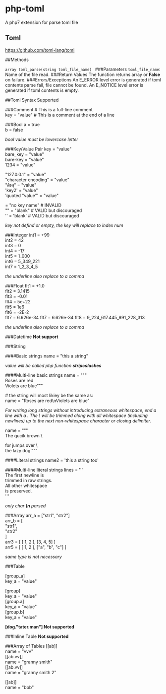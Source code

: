 # php-toml
A php7 extension for parse toml file

## Toml
https://github.com/toml-lang/toml   

##Methods

`array toml_parse(string toml_file_name) ` 
###Parameters
`toml_file_name`: Name of the file read.
###Return Values
The function returns array or **False** on failure.
###Errors/Exceptions
An E_ERROR level error is generated if toml contents parse fail, file cannot be found.
An E_NOTICE level error is generated if toml contents is empty.

##Toml Syntax Supported

###Comment
\# This is a full-line comment   
key = "value" # This is a comment at the end of a line

###Bool
a = true   
b = false   

*bool value must be lowercase letter*

###Key/Value Pair
key = "value"  
bare_key = "value"  
bare-key = "value"  
1234 = "value"  

"127.0.0.1" = "value"   
"character encoding" = "value"   
"ʎǝʞ" = "value"   
'key2' = "value"   
'quoted "value"' = "value"   

= "no key name"  # INVALID   
"" = "blank"     # VALID but discouraged   
'' = 'blank'     # VALID but discouraged   

*key not defind or empty, the key will replace to index num*

###Integer
int1 = +99   
int2 = 42   
int3 = 0   
int4 = -17   
int5 = 1_000   
int6 = 5_349_221   
int7 = 1_2_3_4_5   

*the underline also replace to a comma*

###Float
flt1 = +1.0   
flt2 = 3.1415   
flt3 = -0.01   
flt4 = 5e+22   
flt5 = 1e6   
flt6 = -2E-2   
flt7 = 6.626e-34
flt7 = 6.626e-34
flt8 = 9_224_617.445_991_228_313

*the underline also replace to a comma*  

###Datetime
**Not support**

###String

####Basic strings
name = "this a string"   

*value will be called php function __stripcslashes__*

####Multi-line basic strings
name = """   
Roses are red   
Violets are blue"""

\# the string will most likiey be the same as:  
name = "Roses are red\nViolets are blue"   

*For writing long strings without introducing extraneous whitespace, end a line with a \. The \ will be trimmed along with all whitespace (including newlines) up to the next non-whitespace character or closing delimiter.* 

name = """   
The qucik brown \
   
   for jumps over \   
   the lazy dog."""


####Literal strings
name2 = 'this a string too'  

####Multi-line literal strings
lines  = '''   
The first newline is   
trimmed in raw strings.   
   All other whitespace   
   is preserved.   
'''

*only char **\n** parsed* 

###Array
arr_a = ["str1", "str2"]   
arr_b = [   
   "str1",   
   "str2"   
]   
arr3 = [ [ 1, 2 ], [3, 4, 5] ]   
arr5 = [ [ 1, 2 ], ["a", "b", "c"] ]   

*same type is not necessary*


###Table

[group_a]   
key_a = "value"   

[group]   
  key_a = "value"   
  [group.a]   
  key_a = "value"  
  [group.b]   
  key_a = "value"  
  

**[dog."tater.man"] Not supported**

###Inline Table
**Not supported**


###Array of Tables
[[ab]]   
  name = "vvv"   
  [[ab.vv]]   
  name = "granny smith"   
  [[ab.vv]]   
  name = "granny smith 2"   

[[ab]]   
  name = "bbb"   
